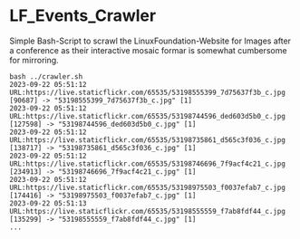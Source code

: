 # LF_Events_Crawler
Simple Bash-Script to scrawl the LinuxFoundation-Website for Images after a conference as their interactive mosaic formar is somewhat cumbersome for mirroring.

```
bash ../crawler.sh 
2023-09-22 05:51:12 URL:https://live.staticflickr.com/65535/53198555399_7d75637f3b_c.jpg [90687] -> "53198555399_7d75637f3b_c.jpg" [1]
2023-09-22 05:51:12 URL:https://live.staticflickr.com/65535/53198744596_ded603d5b0_c.jpg [127598] -> "53198744596_ded603d5b0_c.jpg" [1]
2023-09-22 05:51:12 URL:https://live.staticflickr.com/65535/53198735861_d565c3f036_c.jpg [138717] -> "53198735861_d565c3f036_c.jpg" [1]
2023-09-22 05:51:12 URL:https://live.staticflickr.com/65535/53198746696_7f9acf4c21_c.jpg [234913] -> "53198746696_7f9acf4c21_c.jpg" [1]
2023-09-22 05:51:12 URL:https://live.staticflickr.com/65535/53198975503_f0037efab7_c.jpg [174416] -> "53198975503_f0037efab7_c.jpg" [1]
2023-09-22 05:51:13 URL:https://live.staticflickr.com/65535/53198555559_f7ab8fdf44_c.jpg [135299] -> "53198555559_f7ab8fdf44_c.jpg" [1]
...
```
